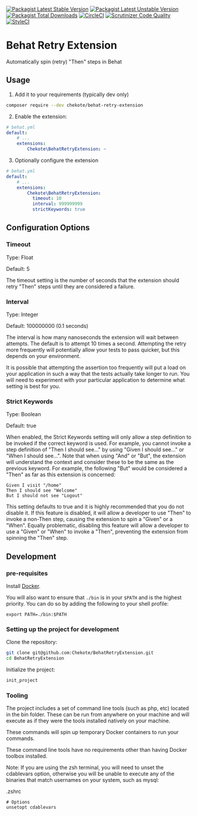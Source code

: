 [![Packagist Latest Stable Version](https://poser.pugx.org/chekote/behat-retry-extension/version.svg)](https://packagist.org/packages/chekote/behat-retry-extension)
[![Packagist Latest Unstable Version](https://poser.pugx.org/chekote/behat-retry-extension/v/unstable.svg)](https://packagist.org/packages/chekote/behat-retry-extension)
[![Packagist Total Downloads](https://poser.pugx.org/chekote/behat-retry-extension/downloads.svg)](https://packagist.org/packages/chekote/behat-retry-extension)
[![CircleCI](https://circleci.com/gh/Chekote/BehatRetryExtension.svg?style=shield)](https://circleci.com/gh/Chekote/BehatRetryExtension)
[![Scrutinizer Code Quality](https://scrutinizer-ci.com/g/Chekote/BehatRetryExtension/badges/quality-score.png?b=master)](https://scrutinizer-ci.com/g/Chekote/BehatRetryExtension/?branch=master)
[![StyleCI](https://styleci.io/repos/110754153/shield?style=plastic)](https://styleci.io/repos/110754153)

# Behat Retry Extension
Automatically spin (retry) "Then" steps in Behat

## Usage

1. Add it to your requirements (typically dev only)

```bash
composer require --dev chekote/behat-retry-extension
```

2. Enable the extension:

```yaml
# behat.yml
default:
    # ...
    extensions:
        Chekote\BehatRetryExtension: ~
```

3. Optionally configure the extension

```yaml
# behat.yml
default:
    # ...
    extensions:
        Chekote\BehatRetryExtension:
          timeout: 10
          interval: 999999999
          strictKeywords: true
```

## Configuration Options

### Timeout

Type: Float

Default: 5

The timeout setting is the number of seconds that the extension should retry "Then" steps until they are considered a failure.

### Interval

Type: Integer

Default: 100000000 (0.1 seconds)

The interval is how many nanoseconds the extension will wait between attempts. The default is to attempt 10 times a second. Attempting the retry more frequently will potentially allow your tests to pass quicker, but this depends on your environment.

It is possible that attempting the assertion too frequently will put a load on your application in such a way that the tests actually take longer to run. You will need to experiment with your particular application to determine what setting is best for you.

### Strict Keywords

Type: Boolean

Default: true

When enabled, the Strict Keywords setting will only allow a step definition to be invoked if the correct keyword is used. For example, you cannot invoke a step definition of "Then I should see..." by using "Given I should see..." or "When I should see...". Note that when using "And" or "But", the extension will understand the context and consider these to be the same as the previous keyword. For example, the following "But" would be considered a "Then" as far as this extension is concerned:

```gherkin
Given I visit "/home"
Then I should see "Welcome"
But I should not see "Logout"
```

This setting defaults to true and it is highly recommended that you do not disable it. If this feature is disabled, it will allow a developer to use "Then" to invoke a non-Then step, causing the extension to spin a "Given" or a "When". Equally problematic, disabling this feature will allow a developer to use a "Given" or "When" to invoke a "Then", preventing the extension from spinning the "Then" step.

## Development

### pre-requisites

Install [Docker](https://www.docker.com).

You will also want to ensure that `./bin` is in your `$PATH` and is the highest priority. You can do so by adding the following to your shell profile:

```
export PATH=./bin:$PATH
```

### Setting up the project for development

Clone the repository:

```bash
git clone git@github.com:Chekote/BehatRetryExtension.git
cd BehatRetryExtension
```

Initialize the project:

```bash
init_project
```

### Tooling

The project includes a set of command line tools (such as php, etc) located in the bin folder. These can be run from anywhere on your machine and will execute as if they were the tools installed natively on your machine.

These commands will spin up temporary Docker containers to run your commands.

These command line tools have no requirements other than having Docker toolbox installed.

Note: If you are using the zsh terminal, you will need to unset the cdablevars option, otherwise you will be unable to execute any of the binaries that match usernames on your system, such as mysql:

.zshrc
```
# Options
unsetopt cdablevars
```
